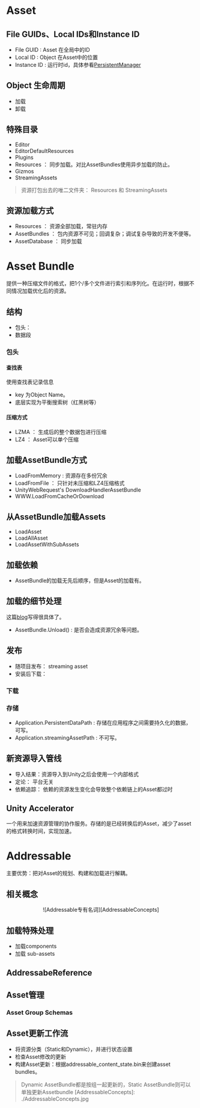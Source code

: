 # Asset
## File GUIDs、Local IDs和Instance ID
- File GUID : Asset 在全局中的ID
- Local ID : Object 在Asset中的位置
- Instance ID : 运行时id，具体参看[PersistentManager](https://edu.uwa4d.com/course-intro/0/113?)

## Object 生命周期
- 加载
- 卸载

## 特殊目录
- Editor
- EditorDefaultResources
- Plugins
- Resources ： 同步加载。对比AssetBundles使用异步加载的防止。
- Gizmos
- StreamingAssets
> 资源打包出去的唯二文件夹： Resources 和 StreamingAssets

## 资源加载方式
- Resources ： 资源全部加载，常驻内存
- AssetBundles ： 包内资源不可见；回调复杂；调试复杂导致的开发不便等。
- AssetDatabase ： 同步加载

# Asset Bundle
提供一种压缩文件的格式，把1个/多个文件进行索引和序列化。在运行时，根据不同情况加载优化后的资源。

## 结构
- 包头：
- 数据段

### 包头
#### 查找表
使用查找表记录信息
- key 为Object Name。
- 底层实现为平衡搜索树（红黑树等）

#### 压缩方式
- LZMA ： 生成后的整个数据包进行压缩
- LZ4 ： Asset可以单个压缩

## 加载AssetBundle方式
- LoadFromMemory : 资源存在多份冗余
- LoadFromFile ： 只针对未压缩和LZ4压缩格式
- UnityWebRequest's DownloadHandlerAssetBundle
- WWW.LoadFromCacheOrDownload

## 从AssetBundle加载Assets
- LoadAsset
- LoadAllAsset
- LoadAssetWithSubAssets

## 加载依赖
- AssetBundle的加载无先后顺序，但是Asset的加载有。

## 加载的细节处理
这篇[blog](https://zhuanlan.zhihu.com/p/98081170)写得很具体了。
- AssetBundle.Unload() : 是否会造成资源冗余等问题。 

## 发布
- 随项目发布： streaming asset
- 安装后下载：

### 下载

### 存储
- Application.PersistentDataPath : 存储在应用程序之间需要持久化的数据，可写。
- Application.streamingAssetPath : 不可写。

## 新资源导入管线
- 导入结果：资源导入到Unity之后会使用一个内部格式
- 定论： 平台无关
- 依赖追踪： 依赖的资源发生变化会导致整个依赖链上的Asset都过时

## Unity Accelerator
一个用来加速资源管理的协作服务。存储的是已经转换后的Asset，减少了asset的格式转换时间，实现加速。

# Addressable
主要优势：把对Asset的规划、构建和加载进行解耦。
## 相关概念
<div align="center">

![Addressable专有名词][AddressableConcepts]

</div>

## 加载特殊处理
- 加载components
- 加载 sub-assets

## AddressabeReference

## Asset管理
### Asset Group Schemas

## Asset更新工作流
- 将资源分类（Static和Dynamic），并进行状态设置
- 检查Asset修改的更新
- 构建Asset更新：根据addressable_content_state.bin来创建asset bundles。
> Dynamic AssetBundle都是按组一起更新的，Static AssetBundle则可以单独更新Assetbundle
[AddressableConcepts]: ./AddressableConcepts.jpg